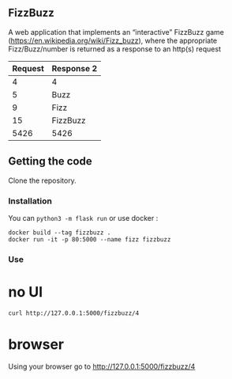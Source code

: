## FizzBuzz

A web application that implements an “interactive” FizzBuzz game
(https://en.wikipedia.org/wiki/Fizz_buzz), where the appropriate Fizz/Buzz/number is returned as
a response to an http(s) request

Request| Response 2 |
| --- | ------  |
| 4   | 4       |
| 5   | Buzz    |
| 9   | Fizz    |
| 15  | FizzBuzz|
| 5426| 5426    |  


## Getting the code

Clone the repository.

### Installation

You can `python3 -m flask run` or use docker :

```
docker build --tag fizzbuzz .
docker run -it -p 80:5000 --name fizz fizzbuzz
```
### Use

# no UI
```
curl http://127.0.0.1:5000/fizzbuzz/4
```

# browser
Using your browser go to http://127.0.0.1:5000/fizzbuzz/4
